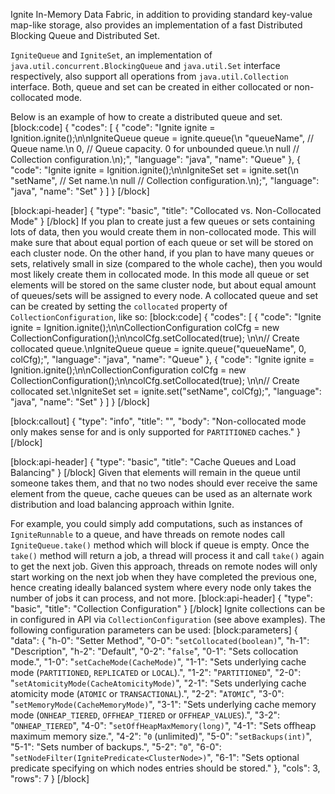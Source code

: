 Ignite In-Memory Data Fabric, in addition to providing standard key-value map-like storage, also provides an implementation of a fast Distributed Blocking Queue and Distributed Set.

`IgniteQueue` and `IgniteSet`, an implementation of `java.util.concurrent.BlockingQueue` and `java.util.Set` interface respectively,  also support all operations from `java.util.Collection` interface. Both, queue and set can be created in either collocated or non-collocated mode.

Below is an example of how to create a distributed queue and set.
[block:code]
{
  "codes": [
    {
      "code": "Ignite ignite = Ignition.ignite();\n\nIgniteQueue<String> queue = ignite.queue(\n    \"queueName\", // Queue name.\n    0,          // Queue capacity. 0 for unbounded queue.\n    null         // Collection configuration.\n);",
      "language": "java",
      "name": "Queue"
    },
    {
      "code": "Ignite ignite = Ignition.ignite();\n\nIgniteSet<String> set = ignite.set(\n    \"setName\", // Set name.\n    null       // Collection configuration.\n);",
      "language": "java",
      "name": "Set"
    }
  ]
}
[/block]

[block:api-header]
{
  "type": "basic",
  "title": "Collocated vs. Non-Collocated Mode"
}
[/block]
If you plan to create just a few queues or sets containing lots of data, then you would create them in non-collocated mode. This will make sure that about equal portion of each queue or set will be stored on each cluster node. On the other hand, if you plan to have many queues or sets, relatively small in size (compared to the whole cache), then you would most likely create them in collocated mode. In this mode all queue or set elements will be stored on the same cluster node, but about equal amount of queues/sets will be assigned to every node.
A collocated queue and set can be created by setting the `collocated` property of `CollectionConfiguration`, like so:
[block:code]
{
  "codes": [
    {
      "code": "Ignite ignite = Ignition.ignite();\n\nCollectionConfiguration colCfg = new CollectionConfiguration();\n\ncolCfg.setCollocated(true); \n\n// Create collocated queue.\nIgniteQueue<String> queue = ignite.queue(\"queueName\", 0, colCfg);",
      "language": "java",
      "name": "Queue"
    },
    {
      "code": "Ignite ignite = Ignition.ignite();\n\nCollectionConfiguration colCfg = new CollectionConfiguration();\n\ncolCfg.setCollocated(true); \n\n// Create collocated set.\nIgniteSet<String> set = ignite.set(\"setName\", colCfg);",
      "language": "java",
      "name": "Set"
    }
  ]
}
[/block]

[block:callout]
{
  "type": "info",
  "title": "",
  "body": "Non-collocated mode only makes sense for and is only supported for `PARTITIONED` caches."
}
[/block]

[block:api-header]
{
  "type": "basic",
  "title": "Cache Queues and Load Balancing"
}
[/block]
Given that elements will remain in the queue until someone takes them, and that no two nodes should ever receive the same element from the queue, cache queues can be used as an alternate work distribution and load balancing approach within Ignite. 

For example, you could simply add computations, such as instances of `IgniteRunnable` to a queue, and have threads on remote nodes call `IgniteQueue.take()`  method which will block if queue is empty. Once the `take()` method will return a job, a thread will process it and call `take()` again to get the next job. Given this approach, threads on remote nodes will only start working on the next job when they have completed the previous one, hence creating ideally balanced system where every node only takes the number of jobs it can process, and not more.
[block:api-header]
{
  "type": "basic",
  "title": "Collection Configuration"
}
[/block]
Ignite collections can be in configured in API via `CollectionConfiguration` (see above examples). The following configuration parameters can be used:
[block:parameters]
{
  "data": {
    "h-0": "Setter Method",
    "0-0": "`setCollocated(boolean)`",
    "h-1": "Description",
    "h-2": "Default",
    "0-2": "`false`",
    "0-1": "Sets collocation mode.",
    "1-0": "`setCacheMode(CacheMode)`",
    "1-1": "Sets underlying cache mode (`PARTITIONED`, `REPLICATED` or `LOCAL`).",
    "1-2": "`PARTITIONED`",
    "2-0": "`setAtomicityMode(CacheAtomicityMode)`",
    "2-1": "Sets underlying cache atomicity mode (`ATOMIC` or `TRANSACTIONAL`).",
    "2-2": "`ATOMIC`",
    "3-0": "`setMemoryMode(CacheMemoryMode)`",
    "3-1": "Sets underlying cache memory mode (`ONHEAP_TIERED`, `OFFHEAP_TIERED` or `OFFHEAP_VALUES`).",
    "3-2": "`ONHEAP_TIERED`",
    "4-0": "`setOffHeapMaxMemory(long)`",
    "4-1": "Sets offheap maximum memory size.",
    "4-2": "`0` (unlimited)",
    "5-0": "`setBackups(int)`",
    "5-1": "Sets number of backups.",
    "5-2": "`0`",
    "6-0": "`setNodeFilter(IgnitePredicate<ClusterNode>)`",
    "6-1": "Sets optional predicate specifying on which nodes entries should be stored."
  },
  "cols": 3,
  "rows": 7
}
[/block]